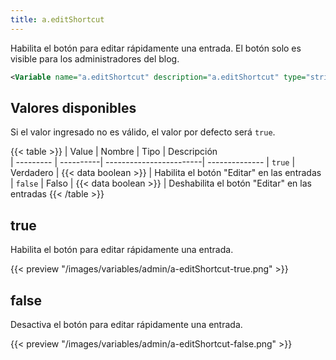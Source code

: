```yaml
---
title: a.editShortcut
---
```


Habilita el botón para editar rápidamente una entrada. El botón solo es visible para los administradores del blog.

```xml
<Variable name="a.editShortcut" description="a.editShortcut" type="string" value="false"/>
```

## Valores disponibles

Si el valor ingresado no es válido, el valor por defecto será `true`.

{{< table >}}
| Value     | Nombre    | Tipo                    | Descripción   
| --------- | ----------| ------------------------| --------------
| `true`    | Verdadero | {{< data boolean >}}    | Habilita el botón "Editar" en las entradas
| `false`   | Falso     | {{< data boolean >}}    | Deshabilita el botón "Editar" en las entradas
{{< /table >}}


## true

Habilita el botón para editar rápidamente una entrada.

{{< preview "/images/variables/admin/a-editShortcut-true.png" >}}

## false

Desactiva el botón para editar rápidamente una entrada.


{{< preview "/images/variables/admin/a-editShortcut-false.png" >}}

